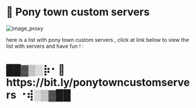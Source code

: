 # 🍎 Pony town custom servers

![image_proxy](https://user-images.githubusercontent.com/94624765/188360090-fac28893-0bfb-4def-adb5-ff2045aa23d8.png)


here is a list with pony town custom servers , click at link below to view the list with servers and have fun ! :

<body>
 <h1>  ██▓▒­░⡷⠂🔗 https://bit.ly/ponytowncustomservers ⠐⢾░▒­▓██ </h1>
 </body>
